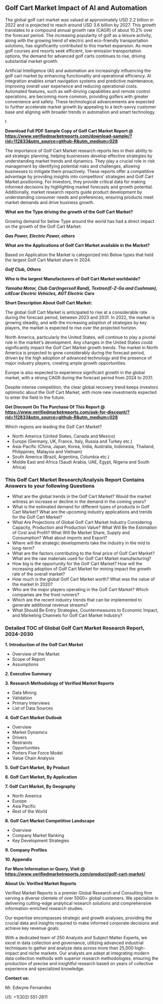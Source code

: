 <h2>Golf Cart Market Impact of AI and Automation</h2><p>The global golf cart market was valued at approximately USD 2.2 billion in 2022 and is projected to reach around USD 3.6 billion by 2027. This growth translates to a compound annual growth rate (CAGR) of about 10.2% over the forecast period. The increasing popularity of golf as a leisure activity, along with the growing trend of electric and eco-friendly transportation solutions, has significantly contributed to this market expansion. As more golf courses and resorts seek efficient, low-emission transportation options, the demand for advanced golf carts continues to rise, driving substantial market growth.</p><p>Artificial Intelligence (AI) and automation are increasingly influencing the golf cart market by enhancing functionality and operational efficiency. AI integration enables smart navigation systems and predictive maintenance, improving overall user experience and reducing operational costs. Automated features, such as self-driving capabilities and remote control operations, are becoming more common, providing golfers with greater convenience and safety. These technological advancements are expected to further accelerate market growth by appealing to a tech-savvy customer base and aligning with broader trends in automation and smart technology.</p>t</p><p id="" class=""><strong>Download Full PDF Sample Copy of Golf Cart Market Report @ <a href="https://www.verifiedmarketreports.com/download-sample/?rid=112833&utm_source=github-R&utm_medium=028" target="_blank">https://www.verifiedmarketreports.com/download-sample/?rid=112833&utm_source=github-R&utm_medium=028</a></strong></p><p>The importance of&nbsp;Golf Cart Market research reports lies in their ability to aid strategic planning, helping businesses develop effective strategies by understanding market trends and dynamics. They play a crucial role in risk management by identifying potential risks and challenges, allowing businesses to mitigate them proactively. These reports offer a competitive advantage by providing insights into competitors' strategies and Golf Cart Market positioning. For investors, they provide critical data for making informed decisions by highlighting market forecasts and growth potential. Additionally, market research reports guide product development by understanding consumer needs and preferences, ensuring products meet market demands and drive business growth.</p><p><strong>What are the&nbsp;Type driving the growth of the Golf Cart Market?</strong></p><p id="" class="">Growing demand for below Type around the world has had a direct impact on the growth of the Golf Cart Market:</p><em><strong>Gas Power, Electric Power, others</strong></em></p><strong>What are the&nbsp;Applications&nbsp;of Golf Cart Market available in the Market?</strong></p><p id="" class="">Based on Application the Market is categorized into Below types that held the largest Golf Cart Market share In 2024.</p><em><strong>Golf Club, Others</strong></em></p><strong>Who is the largest Manufacturers of Golf Cart Market worldwide?</strong></p><p><em><strong>Yamaha Motor, Club Car(Ingersoll Rand), Textron(E-Z-Go and Cushman), citEcar Electric Vehicles, AGT Electric Cars</strong></em></p><p id="" class=""><strong>Short Description About Golf Cart Market:</strong></p><p>The global Golf Cart Market is anticipated to rise at a considerable rate during the forecast period, between 2023 and 2031. In 2022, the market is growing steadily, and with the increasing adoption of strategies by key players, the market is expected to rise over the projected horizon.</p><p>North America, particularly the United States, will continue to play a pivotal role in the market's development. Any changes in the United States could significantly impact the Golf Cart Market growth trends. The market in North America is projected to grow considerably during the forecast period, driven by the high adoption of advanced technology and the presence of major industry players, creating ample growth opportunities.</p><p>Europe is also expected to experience significant growth in the global market, with a strong CAGR during the forecast period from 2024 to 2031.</p><p>Despite intense competition, the clear global recovery trend keeps investors optimistic about the Golf Cart Market, with more new investments expected to enter the field in the future.</p><p id="" class=""><strong>Get Discount On The Purchase Of This Report @ <a href="https://www.verifiedmarketreports.com/ask-for-discount/?rid=112833&utm_source=github-R&utm_medium=028" target="_blank">https://www.verifiedmarketreports.com/ask-for-discount/?rid=112833&utm_source=github-R&utm_medium=028</a></strong></p>Which regions are leading the Golf Cart Market?</p><ul><li>North America (United States, Canada and Mexico)</li><li>Europe (Germany, UK, France, Italy, Russia and Turkey etc.)</li><li>Asia-Pacific (China, Japan, Korea, India, Australia, Indonesia, Thailand, Philippines, Malaysia and Vietnam)</li><li>South America (Brazil, Argentina, Columbia etc.)</li><li>Middle East and Africa (Saudi Arabia, UAE, Egypt, Nigeria and South Africa)</li></ul><h3 id="" class="">This Golf Cart Market Research/Analysis Report Contains Answers to your following Questions</h3><ul><li>What are the global trends in the Golf Cart Market? Would the market witness an increase or decline in the demand in the coming years?</li><li>What is the estimated demand for different types of products in Golf Cart Market? What are the upcoming industry applications and trends for the Golf Cart Market?</li><li>What Are Projections of Global Golf Cart Market Industry Considering Capacity, Production and Production Value? What Will Be the Estimation of Cost and Profit? What Will Be Market Share, Supply and Consumption? What about imports and Export?</li><li>Where will the strategic developments take the industry in the mid to long-term?</li><li>What are the factors contributing to the final price of Golf Cart Market? What are the raw materials used for Golf Cart Market manufacturing?</li><li>How big is the opportunity for the Golf Cart Market? How will the increasing adoption of Golf Cart Market for mining impact the growth rate of the overall market?</li><li>How much is the global Golf Cart Market worth? What was the value of the market In 2020?</li><li>Who are the major players operating in the Golf Cart Market? Which companies are the front runners?</li><li>Which are the recent industry trends that can be implemented to generate additional revenue streams?</li><li>What Should Be Entry Strategies, Countermeasures to Economic Impact, and Marketing Channels for Golf Cart Market Industry?</li></ul><h3 id="" class="">Detailed TOC of Global Golf Cart Market Research Report, 2024-2030</h3><p id="" class=""><strong>1. Introduction of the Golf Cart Market</strong></p><ul><li>Overview of the Market</li><li>Scope of Report</li><li>Assumptions</li></ul><p id="" class=""><strong>2. Executive Summary</strong></p><p id="" class=""><strong>3. Research Methodology of Verified Market Reports</strong></p><ul><li>Data Mining</li><li>Validation</li><li>Primary Interviews</li><li>List of Data Sources</li></ul><p id="" class=""><strong>4. Golf Cart Market Outlook</strong></p><ul><li>Overview</li><li>Market Dynamics</li><li>Drivers</li><li>Restraints</li><li>Opportunities</li><li>Porters Five Force Model</li><li>Value Chain Analysis</li></ul><p id="" class=""><strong>5. Golf Cart Market, By Product</strong></p><p id="" class=""><strong>6. Golf Cart Market, By Application</strong></p><p id="" class=""><strong>7. Golf Cart Market, By Geography</strong></p><ul><li>North America</li><li>Europe</li><li>Asia Pacific</li><li>Rest of the World</li></ul><p id="" class=""><strong>8. Golf Cart Market Competitive Landscape</strong></p><ul><li>Overview</li><li>Company Market Ranking</li><li>Key Development Strategies</li></ul><p id="" class=""><strong>9. Company Profiles</strong></p><p id="" class=""><strong>10. Appendix</strong></p><p id="" class=""><strong>For More Information or Query, Visit @ <a href="https://www.verifiedmarketreports.com/product/golf-cart-market/" target="_blank">https://www.verifiedmarketreports.com/product/golf-cart-market/</a></strong></p><p id="" class=""><strong>About Us: Verified Market Reports</strong></p><p id="" class="">Verified Market Reports is a premier Global Research and Consulting firm serving a diverse clientele of over 5000+ global customers. We specialize in delivering cutting-edge analytical research solutions and comprehensive information-enriched research studies.</p><p id="" class="">Our expertise encompasses strategic and growth analyses, providing the crucial data and insights required to make informed corporate decisions and achieve key revenue goals.</p><p id="" class="">With a dedicated team of 250 Analysts and Subject Matter Experts, we excel in data collection and governance, utilizing advanced industrial techniques to gather and analyze data across more than 25,000 high-impact and niche markets. Our analysts are adept at integrating modern data collection methods with superior research methodologies, ensuring the production of precise and insightful research based on years of collective experience and specialized knowledge.</p><p id="" class=""><strong>Contact us:</strong></p><p id="" class="">Mr. Edwyne Fernandes</p><p id="" class="">US: +1(302) 551-2611</p>